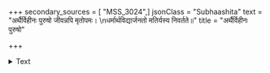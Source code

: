 +++
secondary_sources = [ "MSS_3024",]
jsonClass = "Subhaashita"
text = "अर्थैर्विहीनः पुरुषो जीवन्नपि मृतोपमः।  \nधर्मार्थविद्यार्जनतो मतिर्यस्य निवर्तते॥"
title = "अर्थैर्विहीनः पुरुषो"

+++

<details><summary>Text</summary>

अर्थैर्विहीनः पुरुषो जीवन्नपि मृतोपमः।  
धर्मार्थविद्यार्जनतो मतिर्यस्य निवर्तते॥
</details>
